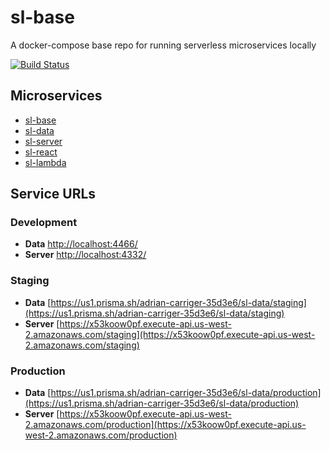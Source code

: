 # sl-base

A docker-compose base repo for running serverless microservices locally

[![Build Status](https://img.shields.io/circleci/project/github/adriancarriger/sl-base/develop.svg?maxAge=60)](https://circleci.com/gh/adriancarriger/sl-base)

## Microservices

- [sl-base](https://github.com/adriancarriger/sl-base)
- [sl-data](https://github.com/adriancarriger/sl-data)
- [sl-server](https://github.com/adriancarriger/sl-server)
- [sl-react](https://github.com/adriancarriger/sl-react)
- [sl-lambda](https://github.com/adriancarriger/sl-lambda)

## Service URLs

### Development

- **Data** [http://localhost:4466/](http://localhost:4466/)
- **Server** [http://localhost:4332/](http://localhost:4332/)

### Staging

- **Data** [https://us1.prisma.sh/adrian-carriger-35d3e6/sl-data/staging](https://us1.prisma.sh/adrian-carriger-35d3e6/sl-data/staging)
- **Server** [https://x53koow0pf.execute-api.us-west-2.amazonaws.com/staging](https://x53koow0pf.execute-api.us-west-2.amazonaws.com/staging)

### Production

- **Data** [https://us1.prisma.sh/adrian-carriger-35d3e6/sl-data/production](https://us1.prisma.sh/adrian-carriger-35d3e6/sl-data/production)
- **Server** [https://x53koow0pf.execute-api.us-west-2.amazonaws.com/production](https://x53koow0pf.execute-api.us-west-2.amazonaws.com/production)
